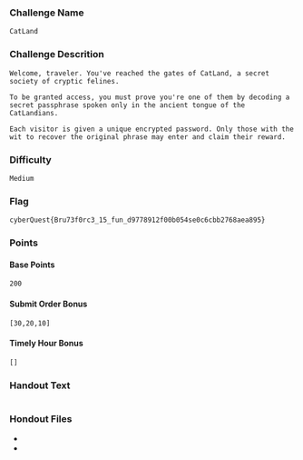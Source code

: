 ### Challenge Name
```
CatLand
```

### Challenge Descrition
```
Welcome, traveler. You've reached the gates of CatLand, a secret society of cryptic felines.

To be granted access, you must prove you're one of them by decoding a secret passphrase spoken only in the ancient tongue of the CatLandians.

Each visitor is given a unique encrypted password. Only those with the wit to recover the original phrase may enter and claim their reward.
```

### Difficulty
```
Medium
```

### Flag
```
cyberQuest{Bru73f0rc3_15_fun_d9778912f00b054se0c6cbb2768aea895}
```

### Points
#### Base Points
```
200
```

#### Submit Order Bonus
```
[30,20,10]
```

#### Timely Hour Bonus
```
[]
```

### Handout Text
```
```

### Hondout Files
- 
 -